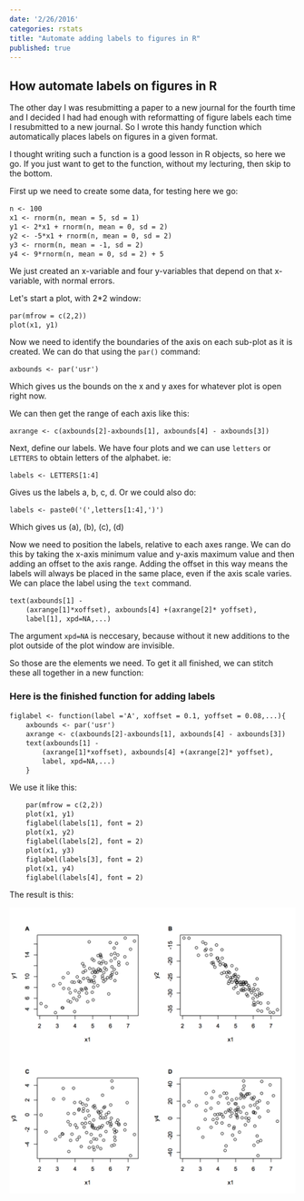```yaml
---
date: '2/26/2016'
categories: rstats
title: "Automate adding labels to figures in R"
published: true  
---
```


## How automate labels on figures in R  

The other day I was resubmitting a paper to a new journal for the fourth time and I decided I had had enough with reformatting of figure labels each time I resubmitted to a new journal. So I wrote this handy function which automatically places labels on figures in a given format.  

I thought writing such a function is a good lesson in R objects, so here we go. If you just want to get to the function, without my lecturing, then skip to the bottom.  

First up we need to create some data, for testing here we go:

	n <- 100
	x1 <- rnorm(n, mean = 5, sd = 1)
	y1 <- 2*x1 + rnorm(n, mean = 0, sd = 2)
	y2 <- -5*x1 + rnorm(n, mean = 0, sd = 2)
	y3 <- rnorm(n, mean = -1, sd = 2)
	y4 <- 9*rnorm(n, mean = 0, sd = 2) + 5

We just created an x-variable and four y-variables that depend on that x-variable, with normal errors.

Let's start a plot, with 2*2 window:  

	par(mfrow = c(2,2))
	plot(x1, y1)

Now we need to identify the boundaries of the axis on each sub-plot as it is created. We can do that using the `par()` command:  

	axbounds <- par('usr')

Which gives us the bounds on the x and y axes for whatever plot is open right now.

We can then get the range of each axis like this:  

	axrange <- c(axbounds[2]-axbounds[1], axbounds[4] - axbounds[3])

Next, define our labels. We have four plots and we can use `letters` or `LETTERS` to obtain letters of the alphabet. ie:

	labels <- LETTERS[1:4]

Gives us the labels a, b, c, d. Or we could also do:

	labels <- paste0('(',letters[1:4],')')

Which gives us (a), (b), (c), (d)

Now we need to position the labels, relative to each axes range. We can do this by taking the x-axis minimum value and y-axis maximum value and then adding an offset to the axis range. Adding the offset in this way means the labels will always be placed in the same place, even if the axis scale varies. We can place the label using the `text` command.

	text(axbounds[1] -
		(axrange[1]*xoffset), axbounds[4] +(axrange[2]* yoffset),
		label[1], xpd=NA,...)

The argument `xpd=NA` is neccesary, because without it new additions to the plot outside of the plot window are invisible.

So those are the elements we need. To get it all finished, we can stitch these all together in a new function:  

### Here is the finished function for adding labels

	figlabel <- function(label ='A', xoffset = 0.1, yoffset = 0.08,...){
		axbounds <- par('usr')
		axrange <- c(axbounds[2]-axbounds[1], axbounds[4] - axbounds[3])
		text(axbounds[1] -
			(axrange[1]*xoffset), axbounds[4] +(axrange[2]* yoffset),
			label, xpd=NA,...)
		}

We use it like this:  

		par(mfrow = c(2,2))
		plot(x1, y1)
		figlabel(labels[1], font = 2)
		plot(x1, y2)
		figlabel(labels[2], font = 2)
		plot(x1, y3)
		figlabel(labels[3], font = 2)
		plot(x1, y4)
		figlabel(labels[4], font = 2)

The result is this:  

<img src ="figlabels.png" alt="a figure with labels" class="wide_image"/>  
